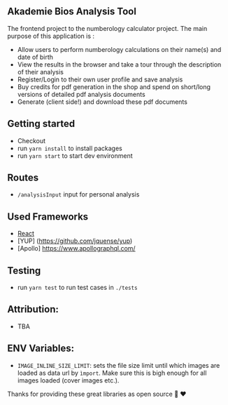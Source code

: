 ## Akademie Bios Analysis Tool
The frontend project to the numberology calculator project. The main purpose of this application is : 
- Allow users to perform numberology calculations on their name(s) and date of birth
- View the results in the browser and take a tour through the description of their analysis
- Register/Login to their own user profile and save analysis
- Buy credits for pdf generation in the shop and spend on short/long versions of detailed pdf analysis documents
- Generate (client side!) and download these pdf documents

## Getting started
- Checkout
- run ```yarn install``` to install packages
- run ```yarn start``` to  start dev environment

## Routes
- ```/analysisInput``` input for personal analysis

## Used Frameworks
- [React](https://reactjs.org/)
- [YUP] (https://github.com/jquense/yup)
- [Apollo] https://www.apollographql.com/


## Testing
- run ```yarn test``` to run test cases in ```./tests```

## Attribution: 
- TBA

## ENV Variables: 
- ```IMAGE_INLINE_SIZE_LIMIT```: sets the file size limit until which images are loaded as data url by ```ìmport```. Make sure this is bigh enough for all images loaded (cover images etc.). 

Thanks for providing these great libraries as open source 🙏 ️❤️
